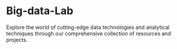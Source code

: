 # Big-data-Lab
Explore the world of cutting-edge data technologies and analytical techniques through our comprehensive collection of resources and projects. 

